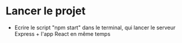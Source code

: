 # Lancer le projet

- Ecrire le script "npm start" dans le terminal, qui lancer le serveur Express + l'app React en même temps
